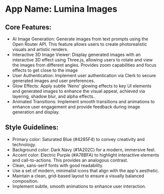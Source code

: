 # **App Name**: Lumina Images

## Core Features:

- AI Image Generation: Generate images from text prompts using the Open Router API. This feature allows users to create photorealistic visuals and artistic renders.
- Interactive 3D Image Viewer: Display generated images with an interactive 3D effect using Three.js, allowing users to rotate and view the images from different angles. Provides zoom capabilities and focus effects to get close to the image
- User Authentication: Implement user authentication via Clerk to secure generated images and user preferences.
- Glow Effects: Apply subtle 'Neno' glowing effects to key UI elements and generated images to enhance the visual appeal, achieved via layering, shadow blur, and alpha effects..
- Animated Transitions: Implement smooth transitions and animations to enhance user engagement and provide feedback during image generation and display.

## Style Guidelines:

- Primary color: Saturated Blue (#4285F4) to convey creativity and technology.
- Background color: Dark Navy (#1A202C) for a modern, immersive feel.
- Accent color: Electric Purple (#A78BFA) to highlight interactive elements and call-to-actions. This provides an analogous contrast.
- Clean, sans-serif fonts with good readability.
- Use a set of modern, minimalist icons that align with the app's aesthetic.
- Maintain a clean, grid-based layout to ensure a visually balanced composition.
- Implement subtle, smooth animations to enhance user interaction.